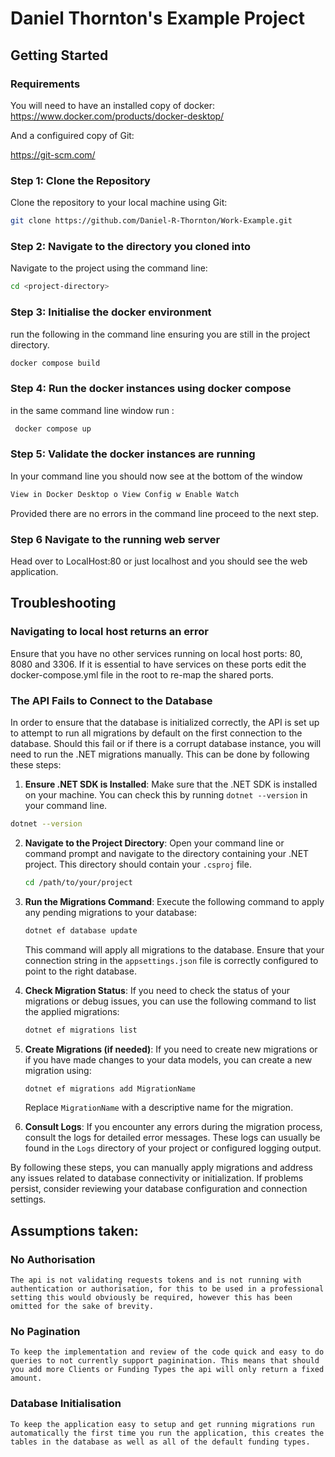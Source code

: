 # Daniel Thornton's Example Project

## Getting Started

### Requirements

You will need to have an installed copy of docker:
https://www.docker.com/products/docker-desktop/

And a configuired copy of Git:

https://git-scm.com/

### Step 1: Clone the Repository

Clone the repository to your local machine using Git:

```bash
git clone https://github.com/Daniel-R-Thornton/Work-Example.git
```

### Step 2: Navigate to the directory you cloned into

Navigate to the project using the command line:

```bash
cd <project-directory>
```

### Step 3: Initialise the docker environment

run the following in the command line ensuring you are still in the project directory.

```bash
docker compose build
```

### Step 4: Run the docker instances using docker compose

in the same command line window run :

```bash
 docker compose up
```

### Step 5: Validate the docker instances are running

In your command line you should now see at the bottom of the window

```bash
View in Docker Desktop o View Config w Enable Watch
```

Provided there are no errors in the command line proceed to the next step.

### Step 6 Navigate to the running web server

Head over to LocalHost:80 or just localhost and you should see the web application.

## Troubleshooting

### Navigating to local host returns an error

Ensure that you have no other services running on local host ports: 80, 8080 and 3306. If it is essential to have services on these ports edit the docker-compose.yml file in the root to re-map the shared ports.

### The API Fails to Connect to the Database

In order to ensure that the database is initialized correctly, the API is set up to attempt to run all migrations by default on the first connection to the database. Should this fail or if there is a corrupt database instance, you will need to run the .NET migrations manually. This can be done by following these steps:

1. **Ensure .NET SDK is Installed**: Make sure that the .NET SDK is installed on your machine. You can check this by running `dotnet --version` in your command line.

```bash
dotnet --version
```

2. **Navigate to the Project Directory**: Open your command line or command prompt and navigate to the directory containing your .NET project. This directory should contain your `.csproj` file.

   ```bash
   cd /path/to/your/project
   ```

3. **Run the Migrations Command**: Execute the following command to apply any pending migrations to your database:

   ```bash
   dotnet ef database update
   ```

   This command will apply all migrations to the database. Ensure that your connection string in the `appsettings.json` file is correctly configured to point to the right database.

4. **Check Migration Status**: If you need to check the status of your migrations or debug issues, you can use the following command to list the applied migrations:

   ```bash
   dotnet ef migrations list
   ```

5. **Create Migrations (if needed)**: If you need to create new migrations or if you have made changes to your data models, you can create a new migration using:

   ```bash
   dotnet ef migrations add MigrationName
   ```

   Replace `MigrationName` with a descriptive name for the migration.

6. **Consult Logs**: If you encounter any errors during the migration process, consult the logs for detailed error messages. These logs can usually be found in the `Logs` directory of your project or configured logging output.

By following these steps, you can manually apply migrations and address any issues related to database connectivity or initialization. If problems persist, consider reviewing your database configuration and connection settings.

## Assumptions taken:

### No Authorisation

    The api is not validating requests tokens and is not running with authentication or authorisation, for this to be used in a professional setting this would obviously be required, however this has been omitted for the sake of brevity.

### No Pagination

    To keep the implementation and review of the code quick and easy to do queries to not currently support paginination. This means that should you add more Clients or Funding Types the api will only return a fixed amount.

### Database Initialisation

    To keep the application easy to setup and get running migrations run automatically the first time you run the application, this creates the tables in the database as well as all of the default funding types.
